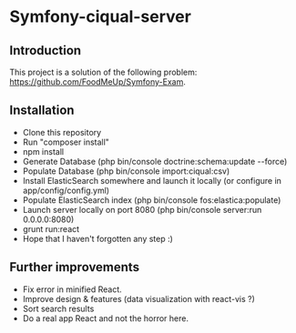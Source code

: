 # Symfony-ciqual-server

## Introduction
This project is a solution of the following problem: https://github.com/FoodMeUp/Symfony-Exam.


## Installation
- Clone this repository
- Run "composer install"
- npm install
- Generate Database (php bin/console doctrine:schema:update --force)
- Populate Database (php bin/console import:ciqual:csv)
- Install ElasticSearch somewhere and launch it locally (or configure in app/config/config.yml)
- Populate ElasticSearch index (php bin/console fos:elastica:populate)
- Launch server locally on port 8080 (php bin/console server:run 0.0.0.0:8080)
- grunt run:react
- Hope that I haven't forgotten any step :)

## Further improvements
- Fix error in minified React.
- Improve design & features (data visualization with react-vis ?)
- Sort search results
- Do a real app React and not the horror here.